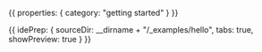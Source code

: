 {{
  properties: {
    category: "getting started"
  }
}}


{{
  idePrep: {
    sourceDir: __dirname + "/_examples/hello",
    tabs: true,
    showPreview: true
  }
}}